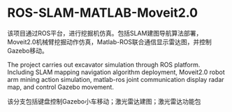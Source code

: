# ROS-SLAM-MATLAB-Moveit2.0
该项目通过ROS平台，进行挖掘机仿真。包括SLAM建图导航算法部署，Moveit2.0机械臂挖掘动作仿真，Matlab-ROS联合通信显示雷达图，并控制Gazebo移动。

The project carries out excavator simulation through ROS platform. Including SLAM mapping navigation algorithm deployment, Moveit2.0 robot arm mining action simulation, matlab-ros joint communication display radar map, and control Gazebo movement.

该分支包括键盘控制Gazebo小车移动；激光雷达建图；激光雷达功能包
